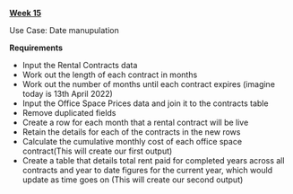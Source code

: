 [**Week 15**](https://preppindata.blogspot.com/2022/04/2022-week-15-property-management.html)

Use Case: Date manupulation

**Requirements**
- Input the Rental Contracts data
- Work out the length of each contract in months 
- Work out the number of months until each contract expires (imagine today is 13th April 2022)
- Input the Office Space Prices data and join it to the contracts table
- Remove duplicated fields
- Create a row for each month that a rental contract will be live
- Retain the details for each of the contracts in the new rows
- Calculate the cumulative monthly cost of each office space contract(This will create our first output)
- Create a table that details total rent paid for completed years across all contracts and year to date figures for the current year, which would update as time goes on (This will create our second output)